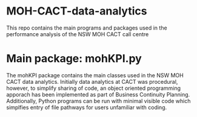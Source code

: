 # MOH-CACT-data-analytics
This repo contains the main programs and packages used in the performance analysis of the  NSW MOH CACT call centre

# Main package: mohKPI.py #

The mohKPI package contains the main classes used in the NSW MOH CACT data analytics.  Initially data analytics at CACT was procedural, however, to simplify sharing of code, an object oriented programming apporach has been implemented as part of Business Continuity Planning.  Additionally, Python programs can be run with minimal visible code which simplfies entry of file pathways for users unfamiliar with coding.


